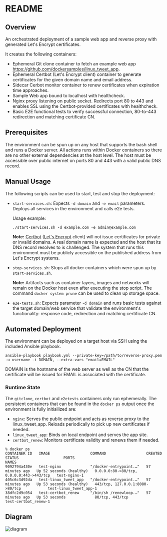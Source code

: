 # README

## Overview

An orchestrated deployment of a sample web app and reverse proxy with generated Let's Encrypt certificates.

It creates the following containers:

- Ephemeral Git clone container to fetch an example web app https://github.com/dockersamples/linux_tweet_app.
- Ephemeral Certbot (Let's Encrypt client) container to generate certificates for the given domain name and email address.
- Sidecar Cerbot monitor container to renew certificates when expiration time approaches.
- Sample Web app bound to localhost with healthcheck.
- Nginx proxy listening on public socket. Redirects port 80 to 443 and enables SSL using the Certbot-provided certificates with healthcheck.
- Basic E2E functional tests to verify successful connection, 80-to-443 redirection and matching certificate CN.

## Prerequisites

The environment can be spun up on any host that supports the bash shell and runs a Docker server.
All actions runs within Docker containers so there are no other external dependencies at the host level.
The host must be accessible over public internet on ports 80 and 443 with a valid public DNS record.

## Manual Usage
The following scripts can be used to start, test and stop the deployment:

- `start-services.sh`: Expects `-d domain` and `-e email` parameters. Deploys all services in the environment and calls e2e tests.

    Usage example:

    ```
    ./start-services.sh -d example.com -e admin@example.com
    ```

    **Note:** [Certbot](https://certbot.eff.org/) ([Let's Encrypt](https://letsencrypt.org/getting-started/) client) will not issue certificates for private or invalid domains. A real domain name is expected and the host that its DNS record resolves to is challenged. The system that runs this environment must be publicly accessible on the published address from Let's Encrypt systems.

- `stop-services.sh`: Stops all docker containers which were spun up by `start-services.sh`.

    **Note:** Artifacts such as container layers, images and networks will remain on the Docker host even after executing the stop script. The command `docker system prune` can be used to clean up storage space.

- `e2e-tests.sh`: Expects parameter `-d domain` and runs basic tests against the target domain/web service that validate the environment's functionality: response code, redirection and matching certificate CN.

## Automated Deployment

The environment can be deployed on a target host via SSH using the included Ansible playbook.

```
ansible-playbook playbook.yml --private-key=/path/to/reverse-proxy.pem -u username -i DOMAIN, --extra-vars "email=EMAIL"
```

DOMAIN is the hostname of the web server as well as the CN that the certificate will be issued for
EMAIL is associated with the certificate.

### Runtime State

The `gitclone`, `certbot` and `e2etests` containers only run ephemerally.
The persistent containers that can be found in the `docker ps` output once the environment is fully initiallized are:

- `nginx`: Serves the public endpoint and acts as reverse proxy to the linux_tweet_app. Reloads periodically to pick up new certificates if needed.
- `linux_tweet_app`: Binds on local endpoint and serves the app site.
- `certbot_renew`: Monitors certificate validity and renews them if needed.

```
% docker ps
CONTAINER ID   IMAGE                  COMMAND                  CREATED          STATUS                    PORTS                                      NAMES
9092794a430e   test-nginx             "/docker-entrypoint.…"   57 minutes ago   Up 52 seconds (healthy)   0.0.0.0:80->80/tcp, 0.0.0.0:443->443/tcp   test-nginx-1
405c6c3d92da   test-linux_tweet_app   "/docker-entrypoint.…"   57 minutes ago   Up 53 seconds (healthy)   443/tcp, 127.0.0.1:8080->80/tcp            test-linux_tweet_app-1
38dfc2d9c054   test-certbot_renew     "/bin/sh /renewloop.…"   57 minutes ago   Up 53 seconds             80/tcp, 443/tcp                            test-certbot_renew-1
```

## Diagram

![diagram](https://github.com/kostasb/reverse-proxy/assets/15780449/9aa595b0-1115-479c-aef3-277c4e12c184)
